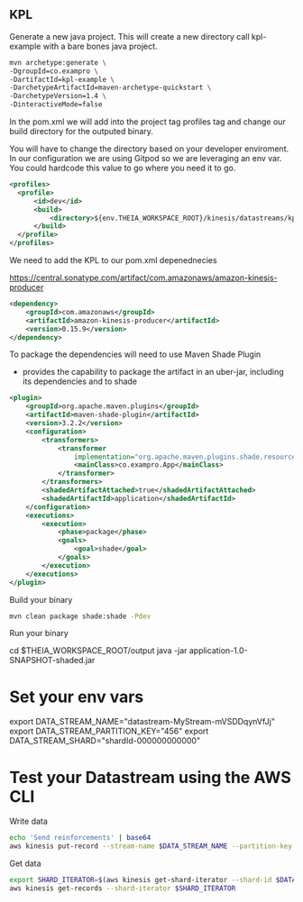 ## KPL

Generate a new java project.
This will create a new directory call kpl-example with a bare bones java project.

```sh
mvn archetype:generate \
-DgroupId=co.exampro \
-DartifactId=kpl-example \
-DarchetypeArtifactId=maven-archetype-quickstart \
-DarchetypeVersion=1.4 \
-DinteractiveMode=false
```

In the pom.xml we will add into the project tag profiles tag
and change our build directory for the outputed binary.

You will have to change the directory based on your developer enviroment.
In our configuration we are using Gitpod so we are leveraging an env var.
You could hardcode this value to go where you need it to go.

```xml
<profiles>
  <profile>
      <id>dev</id>
      <build>
          <directory>${env.THEIA_WORKSPACE_ROOT}/kinesis/datastreams/kpl-example/output</directory>
      </build>
  </profile>
</profiles>
```

We need to add the KPL to our pom.xml depenednecies

https://central.sonatype.com/artifact/com.amazonaws/amazon-kinesis-producer

```xml
<dependency>
    <groupId>com.amazonaws</groupId>
    <artifactId>amazon-kinesis-producer</artifactId>
    <version>0.15.9</version>
</dependency>
```

To package the dependencies will need to use Maven Shade Plugin
- provides the capability to package the artifact in an uber-jar, including its dependencies and to shade

```xml
<plugin>
    <groupId>org.apache.maven.plugins</groupId>
    <artifactId>maven-shade-plugin</artifactId>
    <version>3.2.2</version>
    <configuration>
        <transformers>
            <transformer
                implementation="org.apache.maven.plugins.shade.resource.ManifestResourceTransformer">
                <mainClass>co.exampro.App</mainClass>
            </transformer>
        </transformers>
        <shadedArtifactAttached>true</shadedArtifactAttached>
        <shadedArtifactId>application</shadedArtifactId>
    </configuration>
    <executions>
        <execution>
            <phase>package</phase>
            <goals>
                <goal>shade</goal>
            </goals>
        </execution>
    </executions>
</plugin>
```

Build your binary

```sh
mvn clean package shade:shade -Pdev
```

Run your binary

cd $THEIA_WORKSPACE_ROOT/output
java -jar application-1.0-SNAPSHOT-shaded.jar

# Set your env vars

export DATA_STREAM_NAME="datastream-MyStream-mVSDDqynVfJj"
export DATA_STREAM_PARTITION_KEY="456"
export DATA_STREAM_SHARD="shardId-000000000000"

# Test your Datastream using the AWS CLI

Write data
```sh
echo 'Send reinforcements' | base64
aws kinesis put-record --stream-name $DATA_STREAM_NAME --partition-key $DATA_STREAM_PARTITION_KEY --data U2VuZCByZWluZm9yY2VtZW50cwo=
```

Get data

```sh
export SHARD_ITERATOR=$(aws kinesis get-shard-iterator --shard-id $DATA_STREAM_SHARD --shard-iterator-type TRIM_HORIZON --stream-name $DATA_STREAM_NAME --query 'ShardIterator')
aws kinesis get-records --shard-iterator $SHARD_ITERATOR
```